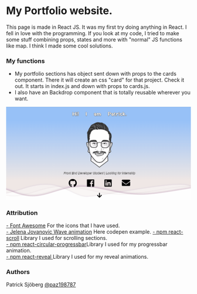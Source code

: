 
# **My Portfolio website.**
This page is made in React JS. It was my first try doing anything in React. I fell in love with the programming. If you look at my code, I tried to make some stuff combining props, states and more with "normal" JS functions like map. I think I made some cool solutions.

### My functions
* My portfolio sections has object sent down with props to the cards component. There it will create an css "card" for that project. Check it out. It starts in index.js and down with props to cards.js.
* I also have an Backdrop component that is totally reusable wherever you want.

![Alt text](/src/components/pics/portfoliogif.gif "My Portfolio page")

### Attribution
<a href="https://fontawesome.com/">- Font Awesome</a> For the icons that I have used.<br>
<a href="https://codepen.io/plavookac/pen/QMwObb">- Jelena Jovanovic Wave animation</a> Here codepen example.
<a href="https://www.npmjs.com/package/react-scroll">- npm react-scroll</a> Library I used for scrolling sections.<br>
<a href="https://www.npmjs.com/package/react-circular-progressbar">- npm react-circular-progressbar</a>Library I used for my progressbar animation.<br>
<a href="https://www.npmjs.com/package/reveal">- npm react-reveal </a>Library I used for my reveal animations.<br>

### Authors
Patrick Sjöberg <a href="https://github.com/paz198787">@paz198787</a> <br>
